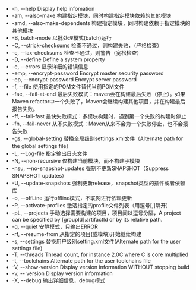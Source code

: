 * -h, --help              Display help infomation  
* -am, --also-make        构建指定模块，同时构建指定模块依赖的其他模块  
* -amd, --also-make-dependents       构建指定模块，同时构建依赖于指定模块的其他模块  
* -B, batch-mode          以批处理模式(batch)运行  
* -C, --strick-checksums  检查不通过，则构建失败，（严格检查）  
* -c, --lax-checksums     检查不通过，则警告（宽松检查）  
* -D, --define<arg>       Define a system property  
* -e, --errors            显示详细的错误信息  
* -emp, --encrypt-password<args>        Encrypt master security password  
* -ep, --encrypt-password<args>         Encrypt server password  
* -f, --file<args>        使用指定的POM文件替代当前POM文件  
* -fae, --fail-at-end     最后失败模式：maven会在构建最后失败（停止）。如果Maven refactor中一个失败了，Maven会继续构建其他项目，并在构建最后报告失败。  
* -ff, --fail-fast        最快失败模式：多模块构建时，遇到第一个失败的构建时停止    
* -fn, --fail-never       从不失败模式：Maven从来不会为一个失败停止，也不会报告失败  
* -gs, --global-setting<args>           替换全局级别settings.xml文件（Alternate path for the global settings file）  
* -L, --Log-file<arg>     指定输出日志文件  
* -N, --non-recursive     仅构建当前模块，而不构建子模块  
* -nsu, --no-snapshot-updates           强制不更新SNAPSHOT（Suppress SNAPSHOT updates）  
* -U, --update-snapshots                强制更新release，snapshot类型的插件或者依赖库  
* -o, --offLine           运行offline模式，不联网进行依赖更新  
* -P, --activate-profiles<arg>          激活指定的profile文件列表（用逗号[,]隔开）  
* -pL, --projects<arg>    手动选择需要构建的项目，项目间以逗号分隔，A project can be specified by [groupId]:artifactId or by its relative path.  
* -q, --quiet             安静模式，只输出ERROR  
* -rf, --resume-from<arg>               从指定的项目(或模块)开始继续构建  
* -s, --settings<arg>     替换用户级别setting.xml文件(Alternate path for the user settings file)  
* -T, --threads<arg>      Thread count, for instance 2.0C where C is core multiplied  
* -t, --toolchains<arg>   Alternate path for the user toolchains file  
* -V, --show-version      Display version information WITHOUT stopping build  
* -v, -- version          Display version information  
* -X, --debug             输出详细信息，debug模式  
